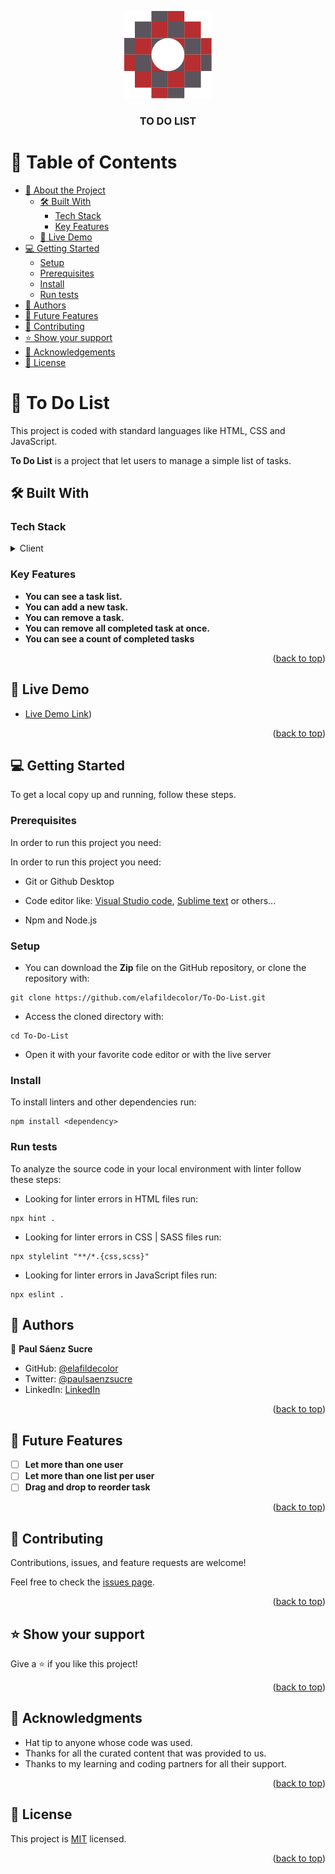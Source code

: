 <a name="readme-top"></a>

<div align="center">

  <img src="images/PSLogo.svg" alt="logo" width="140"  height="auto" />
  <br/>

  <h3><b>TO DO LIST</b></h3>

</div>

# 📗 Table of Contents

- [📖 About the Project](#about-project)
  - [🛠 Built With](#built-with)
    - [Tech Stack](#tech-stack)
    - [Key Features](#key-features)
  - [🚀 Live Demo](#live-demo)
- [💻 Getting Started](#getting-started)
  - [Setup](#setup)
  - [Prerequisites](#prerequisites)
  - [Install](#install)
  - [Run tests](#run-tests)
- [👥 Authors](#authors)
- [🔭 Future Features](#future-features)
- [🤝 Contributing](#contributing)
- [⭐️ Show your support](#support)
- [🙏 Acknowledgements](#acknowledgements)
- [📝 License](#license)

# 📖 To Do List <a name="about-project"></a>

This project is coded with standard languages like HTML, CSS and JavaScript.

**To Do List** is a project that let users to manage a simple list of tasks.

## 🛠 Built With <a name="built-with"></a>

### Tech Stack <a name="tech-stack"></a>

<details>
  <summary>Client</summary>
  <ul>
    <li><a href="https://html.spec.whatwg.org/multipage/">HTML 5 </a></li>
    <li><a href="https://html.spec.whatwg.org/multipage/">CSS 3 </a></li>
    <li><a href="https://html.spec.whatwg.org/multipage/">JavaScript </i></a></li>
  </ul>
</details>

### Key Features <a name="key-features"></a>

- **You can see a task list.**
- **You can add a new task.**
- **You can remove a task.**
- **You can remove all completed task at once.**
- **You can see a count of completed tasks**

<p align="right">(<a href="#readme-top">back to top</a>)</p>

## 🚀 Live Demo <a name="live-demo"></a>

- [Live Demo Link](https://www.paulsaenzsucre.dev/To-Do-List/))

<p align="right">(<a href="#readme-top">back to top</a>)</p>

## 💻 Getting Started <a name="getting-started"></a>

To get a local copy up and running, follow these steps.

### Prerequisites

In order to run this project you need:

In order to run this project you need:

- Git or Github Desktop

- Code editor like: [Visual Studio code](https://code.visualstudio.com/), [Sublime text](https://www.sublimetext.com/) or others...

- Npm and Node.js

### Setup

- You can download the **Zip** file on the GitHub repository, or clone the repository with:
```
git clone https://github.com/elafildecolor/To-Do-List.git
```

- Access the cloned directory with:
```
cd To-Do-List
```

- Open it with your favorite code editor or with the live server

### Install

To install linters and other dependencies run:
```
npm install <dependency>
```

### Run tests

To analyze the source code in your local environment with linter follow these steps:

- Looking for linter errors in HTML files run:
```
npx hint .
```

- Looking for linter errors in CSS | SASS files run:
```
npx stylelint "**/*.{css,scss}"
```

- Looking for linter errors in JavaScript files run:
```
npx eslint .
```

## 👥 Authors <a name="authors"></a>

👥 **Paul Sáenz Sucre**

- GitHub: [@elafildecolor](https://github.com/elafildecolor)
- Twitter: [@paulsaenzsucre](https://twitter.com/paulsaenzsucre)
- LinkedIn: [LinkedIn](https://www.linkedin.com/in/paulsaenzsucre)

<p align="right">(<a href="#readme-top">back to top</a>)</p>

## 🔭 Future Features <a name="future-features"></a>

- [ ] **Let more than one user**
- [ ] **Let more than one list per user**
- [ ] **Drag and drop to reorder task**

<p align="right">(<a href="#readme-top">back to top</a>)</p>

## 🤝 Contributing <a name="contributing"></a>

Contributions, issues, and feature requests are welcome!

Feel free to check the [issues page](../../issues/).

<p align="right">(<a href="#readme-top">back to top</a>)</p>

## ⭐️ Show your support <a name="support"></a>

Give a ⭐️ if you like this project!

<p align="right">(<a href="#readme-top">back to top</a>)</p>

## 🙏 Acknowledgments <a name="acknowledgements"></a>

- Hat tip to anyone whose code was used.
- Thanks for all the curated content that was provided to us.
- Thanks to my learning and coding partners for all their support.

<p align="right">(<a href="#readme-top">back to top</a>)</p>

## 📝 License <a name="license"></a>

This project is [MIT](./LICENSE) licensed.

<p align="right">(<a href="#readme-top">back to top</a>)</p>

